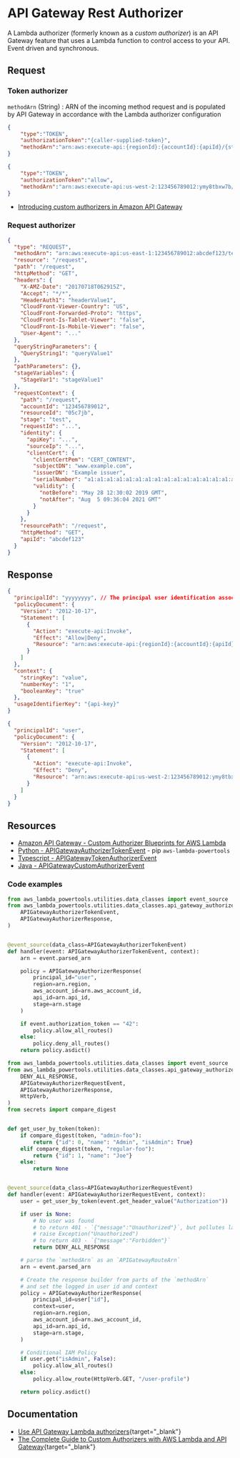 # API Gateway Rest Authorizer

A Lambda authorizer (formerly known as a *custom authorizer*) is an API Gateway feature that uses a Lambda function to control access to your API. Event driven and synchronous.

## Request

### Token authorizer

`methodArn` (String)
: ARN of the incoming method request and is populated by API Gateway in accordance with the Lambda authorizer configuration

```json title="Token schema"
{
    "type":"TOKEN",
    "authorizationToken":"{caller-supplied-token}",
    "methodArn":"arn:aws:execute-api:{regionId}:{accountId}:{apiId}/{stage}/{httpVerb}/[{resource}/[{child-resources}]]"
}
```

```json title="Example get call for token authorizer"
{
    "type":"TOKEN",
    "authorizationToken":"allow",
    "methodArn":"arn:aws:execute-api:us-west-2:123456789012:ymy8tbxw7b/*/GET/"
}
```

- [Introducing custom authorizers in Amazon API Gateway](https://aws.amazon.com/blogs/compute/introducing-custom-authorizers-in-amazon-api-gateway/)

### Request authorizer

```json
{
  "type": "REQUEST",
  "methodArn": "arn:aws:execute-api:us-east-1:123456789012:abcdef123/test/GET/request",
  "resource": "/request",
  "path": "/request",
  "httpMethod": "GET",
  "headers": {
    "X-AMZ-Date": "20170718T062915Z",
    "Accept": "*/*",
    "HeaderAuth1": "headerValue1",
    "CloudFront-Viewer-Country": "US",
    "CloudFront-Forwarded-Proto": "https",
    "CloudFront-Is-Tablet-Viewer": "false",
    "CloudFront-Is-Mobile-Viewer": "false",
    "User-Agent": "..."
  },
  "queryStringParameters": {
    "QueryString1": "queryValue1"
  },
  "pathParameters": {},
  "stageVariables": {
    "StageVar1": "stageValue1"
  },
  "requestContext": {
    "path": "/request",
    "accountId": "123456789012",
    "resourceId": "05c7jb",
    "stage": "test",
    "requestId": "...",
    "identity": {
      "apiKey": "...",
      "sourceIp": "...",
      "clientCert": {
        "clientCertPem": "CERT_CONTENT",
        "subjectDN": "www.example.com",
        "issuerDN": "Example issuer",
        "serialNumber": "a1:a1:a1:a1:a1:a1:a1:a1:a1:a1:a1:a1:a1:a1:a1:a1",
        "validity": {
          "notBefore": "May 28 12:30:02 2019 GMT",
          "notAfter": "Aug  5 09:36:04 2021 GMT"
        }
      }
    },
    "resourcePath": "/request",
    "httpMethod": "GET",
    "apiId": "abcdef123"
  }
}
```

## Response

```json title="Response schema"
{
  "principalId": "yyyyyyyy", // The principal user identification associated with the token sent by the client.
  "policyDocument": {
    "Version": "2012-10-17",
    "Statement": [
      {
        "Action": "execute-api:Invoke",
        "Effect": "Allow|Deny",
        "Resource": "arn:aws:execute-api:{regionId}:{accountId}:{apiId}/{stage}/{httpVerb}/[{resource}/[{child-resources}]]"
      }
    ]
  },
  "context": {
    "stringKey": "value",
    "numberKey": "1",
    "booleanKey": "true"
  },
  "usageIdentifierKey": "{api-key}"
}
```

```json title="The example output contains a policy statement to block (Deny) calls to the GET method"
{
  "principalId": "user",
  "policyDocument": {
    "Version": "2012-10-17",
    "Statement": [
      {
        "Action": "execute-api:Invoke",
        "Effect": "Deny",
        "Resource": "arn:aws:execute-api:us-west-2:123456789012:ymy8tbxw7b/dev/GET/"
      }
    ]
  }
}
```

## Resources

- [Amazon API Gateway - Custom Authorizer Blueprints for AWS Lambda](https://github.com/awslabs/aws-apigateway-lambda-authorizer-blueprints)
- [Python - APIGatewayAuthorizerTokenEvent](https://awslabs.github.io/aws-lambda-powertools-python/latest/utilities/data_classes/#api-gateway-authorizer) - pip `aws-lambda-powertools`
- [Typescript - APIGatewayTokenAuthorizerEvent](https://github.com/DefinitelyTyped/DefinitelyTyped/blob/master/types/aws-lambda/trigger/api-gateway-authorizer.d.ts)
- [Java - APIGatewayCustomAuthorizerEvent](https://github.com/aws/aws-lambda-java-libs/blob/master/aws-lambda-java-events/src/main/java/com/amazonaws/services/lambda/runtime/events/APIGatewayCustomAuthorizerEvent.java)

### Code examples

```python title="Token authorizer"
from aws_lambda_powertools.utilities.data_classes import event_source
from aws_lambda_powertools.utilities.data_classes.api_gateway_authorizer_event import (
    APIGatewayAuthorizerTokenEvent,
    APIGatewayAuthorizerResponse,
)


@event_source(data_class=APIGatewayAuthorizerTokenEvent)
def handler(event: APIGatewayAuthorizerTokenEvent, context):
    arn = event.parsed_arn

    policy = APIGatewayAuthorizerResponse(
        principal_id="user",
        region=arn.region,
        aws_account_id=arn.aws_account_id,
        api_id=arn.api_id,
        stage=arn.stage
    )

    if event.authorization_token == "42":
        policy.allow_all_routes()
    else:
        policy.deny_all_routes()
    return policy.asdict()
```

```python title="Request authorizer"
from aws_lambda_powertools.utilities.data_classes import event_source
from aws_lambda_powertools.utilities.data_classes.api_gateway_authorizer_event import (
    DENY_ALL_RESPONSE,
    APIGatewayAuthorizerRequestEvent,
    APIGatewayAuthorizerResponse,
    HttpVerb,
)
from secrets import compare_digest


def get_user_by_token(token):
    if compare_digest(token, "admin-foo"):
        return {"id": 0, "name": "Admin", "isAdmin": True}
    elif compare_digest(token, "regular-foo"):
        return {"id": 1, "name": "Joe"}
    else:
        return None


@event_source(data_class=APIGatewayAuthorizerRequestEvent)
def handler(event: APIGatewayAuthorizerRequestEvent, context):
    user = get_user_by_token(event.get_header_value("Authorization"))

    if user is None:
        # No user was found
        # to return 401 - `{"message":"Unauthorized"}`, but pollutes lambda error count metrics
        # raise Exception("Unauthorized")
        # to return 403 - `{"message":"Forbidden"}`
        return DENY_ALL_RESPONSE

    # parse the `methodArn` as an `APIGatewayRouteArn`
    arn = event.parsed_arn

    # Create the response builder from parts of the `methodArn`
    # and set the logged in user id and context
    policy = APIGatewayAuthorizerResponse(
        principal_id=user["id"],
        context=user,
        region=arn.region,
        aws_account_id=arn.aws_account_id,
        api_id=arn.api_id,
        stage=arn.stage,
    )

    # Conditional IAM Policy
    if user.get("isAdmin", False):
        policy.allow_all_routes()
    else:
        policy.allow_route(HttpVerb.GET, "/user-profile")

    return policy.asdict()
```

## Documentation

- [Use API Gateway Lambda authorizers](https://docs.aws.amazon.com/apigateway/latest/developerguide/apigateway-use-lambda-authorizer.html){target="_blank"}
- [The Complete Guide to Custom Authorizers with AWS Lambda and API Gateway](https://www.alexdebrie.com/posts/lambda-custom-authorizers/){target="_blank"}
